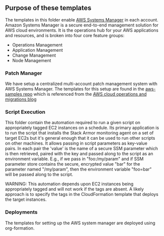 ## Purpose of these templates
The templates in this folder enable
[AWS Systems Manager](https://aws.amazon.com/systems-manager/)
in each account. Amazon Systems Manager is a secure end-to-end management solution for AWS cloud environments.
It is the operations hub for your AWS applications and resources, and is broken into four core feature groups:
* Operations Management
* Application Management
* Change Management
* Node Management

### Patch Manager

We have setup a centralized multi-account patch management system
with AWS Systems Manager.  The templates for this setup are found in
the [aws-samples repo](https://github.com/aws-samples/aws-systems-manager-schedule-central-patch-example)
which is referenced from the
[AWS cloud operations and migrations blog](https://aws.amazon.com/blogs/mt/scheduling-centralized-multi-account-multi-region-patching-aws-systems-manager-automation/)


### Script Execution

This folder contain the automation required to run a given script on appropriately tagged EC2 instances on a schedule.
Its primary application is to run the script that installs the Stack Armor monitoring agent on a set of target EC2s
but it's general enough that it can be used to run other scripts on other machines.  It allows passing in script
parameters as key-value pairs.  In each pair the 'value' is the name of a secure SSM parameter which is then 
retrieved, paired with the key and passed along to the script as an environment variable. E.g., if we pass in "foo:/my/param"
and if SSM parameter store contains the secure, encrypted value "bar" for the parameter named "/my/param", then the environment
variable "foo=bar" will be passed along to the script.

WARNING: This automation depends upon EC2 instances being appropriately tagged and will not work if the tags
are absent. A likely approach is to specify the tags in the CloudFormation template that deploys the target instances.

### Deployments

The templates for setting up the AWS system manager are deployed
using org-formation.
